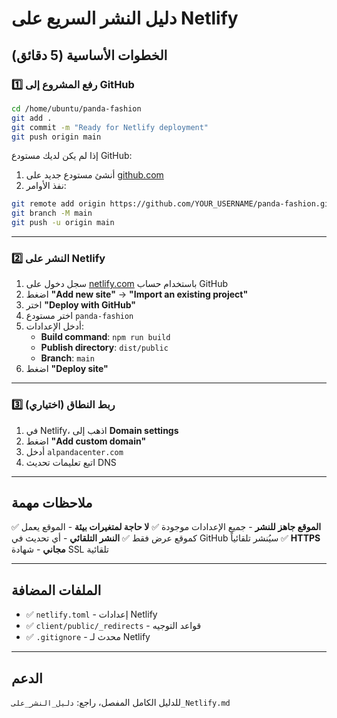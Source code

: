 # دليل النشر السريع على Netlify

## الخطوات الأساسية (5 دقائق)

### 1️⃣ رفع المشروع إلى GitHub

```bash
cd /home/ubuntu/panda-fashion
git add .
git commit -m "Ready for Netlify deployment"
git push origin main
```

إذا لم يكن لديك مستودع GitHub:
1. أنشئ مستودع جديد على [github.com](https://github.com/new)
2. نفذ الأوامر:
```bash
git remote add origin https://github.com/YOUR_USERNAME/panda-fashion.git
git branch -M main
git push -u origin main
```

---

### 2️⃣ النشر على Netlify

1. سجل دخول على [netlify.com](https://netlify.com) باستخدام حساب GitHub
2. اضغط **"Add new site"** → **"Import an existing project"**
3. اختر **"Deploy with GitHub"**
4. اختر مستودع `panda-fashion`
5. أدخل الإعدادات:
   - **Build command**: `npm run build`
   - **Publish directory**: `dist/public`
   - **Branch**: `main`
6. اضغط **"Deploy site"**

---

### 3️⃣ ربط النطاق (اختياري)

1. في Netlify، اذهب إلى **Domain settings**
2. اضغط **"Add custom domain"**
3. أدخل `alpandacenter.com`
4. اتبع تعليمات تحديث DNS

---

## ملاحظات مهمة

✅ **الموقع جاهز للنشر** - جميع الإعدادات موجودة
✅ **لا حاجة لمتغيرات بيئة** - الموقع يعمل كموقع عرض فقط
✅ **النشر التلقائي** - أي تحديث في GitHub سيُنشر تلقائياً
✅ **HTTPS مجاني** - شهادة SSL تلقائية

---

## الملفات المضافة

- ✅ `netlify.toml` - إعدادات Netlify
- ✅ `client/public/_redirects` - قواعد التوجيه
- ✅ `.gitignore` - محدث لـ Netlify

---

## الدعم

للدليل الكامل المفصل، راجع: `دليل_النشر_على_Netlify.md`

